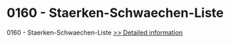 # 0160 - Staerken-Schwaechen-Liste
0160 - Staerken-Schwaechen-Liste
[>> Detailed information](https://secure.shareit.com/shareit/product.html?productid=301000487&affiliateid=200057808)